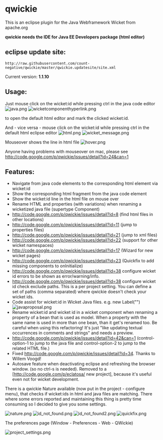 # qwickie #
This is an eclipse plugin for the Java Webframework Wicket from apache.org 

**qwickie needs the IDE for Java EE Developers package (html editor)**

## eclipse update site: ##

```
http://raw.githubusercontent.com/count-negative/qwickie/master/qwickie.updatesite/site.xml
```

Current version: **1.1.10**

## Usage: ##

Just mouse click on the wicket:id while pressing ctrl in the java code editor
![java.png](https://raw.githubusercontent.com/count-negative/qwickie/master/qwickie.updatesite/doc/images/java.png)
![wicketcomponenthyperlink.png](https://raw.githubusercontent.com/count-negative/qwickie/master/qwickie.updatesite/doc/images/wicketcomponenthyperlink.png)

to open the default html editor and mark the clicked wicket:id.

And - vice versa - mouse click on the wicket:id while pressing ctrl in the default html eclipse editor
![html.png](https://raw.githubusercontent.com/count-negative/qwickie/master/qwickie.updatesite/doc/images/html.png)
![wicket_message.png](https://raw.githubusercontent.com/count-negative/qwickie/master/qwickie.updatesite/doc/images/wicket_message.png)

Mouseover shows the line in html file
![hover.png](https://raw.githubusercontent.com/count-negative/qwickie/master/qwickie.updatesite/doc/images/hover.png)

Anyone having problems with mouseover on mac, please see http://code.google.com/p/qwickie/issues/detail?id=24&can=1


## Features: ##

  * Navigate from java code elements to the corresponding html element via wicket:id
  * Show the corresponding html fragment from the java code element
  * Show the wicket:id line in the html file on mouse over
  * Rename HTML and properties (with variations) when renaming a wicketized java file (supertype Component)
  * http://code.google.com/p/qwickie/issues/detail?id=8  (find html files in other locations)
  * http://code.google.com/p/qwickie/issues/detail?id=11 (jump to properties files)  
  * http://code.google.com/p/qwickie/issues/detail?id=21 (jump to xml files)
  * http://code.google.com/p/qwickie/issues/detail?id=22 (support for other wicket namespaces)
  * http://code.google.com/p/qwickie/issues/detail?id=17 (Wizard for new wicket pages)
  * http://code.google.com/p/qwickie/issues/detail?id=23 (Quickfix to add missing components to onInitialize)
  * http://code.google.com/p/qwickie/issues/detail?id=38 configure wicket id errors to be shown as error/warning/info.
  * http://code.google.com/p/qwickie/issues/detail?id=38 configure wicket id check exclude paths. This is a per project setting. You can define a set of paths (comma separated) where qwickie doesn't check your wicket ids.
  * Code assist for wicket:id in Wicket Java files. e.g. new Label("<press Ctrl-Space>")
![javaproposal.png](https://raw.githubusercontent.com/count-negative/qwickie/master/qwickie.updatesite/doc/images/javaproposal.png)
  * Rename wicket:id and wicket id in a wicket component when renaming a property of a bean that is used as model. When a property with the same name is used in more than one bean, than it get's renamed too. Be careful when using this refactoring! It's just "like updating textual occurrences in comments and strings" and needs a preview.
  * http://code.google.com/p/qwickie/issues/detail?id=42&can=1 (control-option-1 to jump to the java file and control-option-2 to jump to the related HTML file.)
  * Fixed http://code.google.com/p/qwickie/issues/detail?id=34. Thanks to Willem Voogd!
  * Autosave feature when deactivating eclipse and refreshing the browser window. (so no ctrl-s is needed). Removed to a [http://code.google.com/p/eclatosa/ new project], because it's useful even not for wicket development.

There is a qwickie Nature available (now put in the project - configure menu), that checks if wicket:ids in html and java files are matching.
There where some errors reported and maintaining this thing is pretty time consuming so I decided to give you some settings.

![nature.png](https://raw.githubusercontent.com/count-negative/qwickie/master/qwickie.updatesite/doc/images/nature.png)
![id_not_found.png](https://raw.githubusercontent.com/count-negative/qwickie/master/qwickie.updatesite/doc/images/id_not_found.png)
![id_not_found2.png](https://raw.githubusercontent.com/count-negative/qwickie/master/qwickie.updatesite/doc/images/id_not_found2.png)
![quickfix.png](https://raw.githubusercontent.com/count-negative/qwickie/master/qwickie.updatesite/doc/images/quickfix.png)


The preferences page (Window - Preferences - Web - QWickie)

![project_settings.png](https://raw.githubusercontent.com/count-negative/qwickie/master/qwickie.updatesite/doc/images/project_settings.png)

